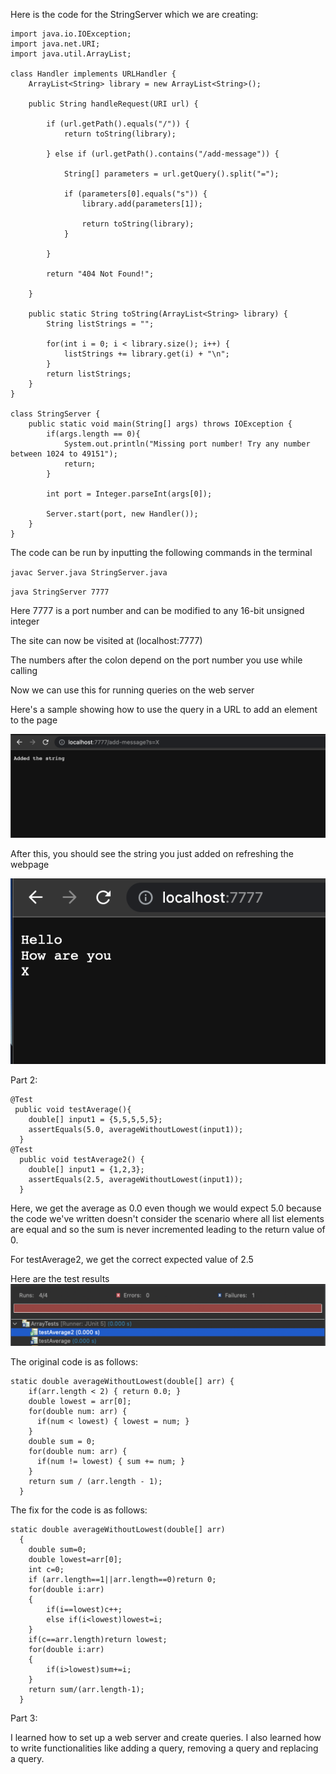 Here is the code for the StringServer which we are creating:

```
import java.io.IOException;
import java.net.URI;
import java.util.ArrayList;

class Handler implements URLHandler {
    ArrayList<String> library = new ArrayList<String>();

    public String handleRequest(URI url) {

        if (url.getPath().equals("/")) {
            return toString(library);

        } else if (url.getPath().contains("/add-message")) {

            String[] parameters = url.getQuery().split("=");

            if (parameters[0].equals("s")) {
                library.add(parameters[1]);

                return toString(library);
            }

        }

        return "404 Not Found!";
            
    }

    public static String toString(ArrayList<String> library) {
        String listStrings = "";

        for(int i = 0; i < library.size(); i++) {
            listStrings += library.get(i) + "\n";
        }
        return listStrings;
    }
}

class StringServer {
    public static void main(String[] args) throws IOException {
        if(args.length == 0){
            System.out.println("Missing port number! Try any number between 1024 to 49151");
            return;
        }

        int port = Integer.parseInt(args[0]);

        Server.start(port, new Handler());
    }
}

```
The code can be run by inputting the following commands in the terminal

`javac Server.java StringServer.java`

`java StringServer 7777`

Here 7777 is a port number and can be modified to any 16-bit unsigned integer

The site can now be visited at (localhost:7777)

The numbers after the colon depend on the port number you use while calling

Now we can use this for running queries on the web server

Here's a sample showing how to use the query in a URL to add an element to the page

![Run 1](add1.png)

After this, you should see the string you just added on refreshing the webpage

![Output 1](op1.png)


Part 2:

```
@Test
 public void testAverage(){
    double[] input1 = {5,5,5,5,5};
    assertEquals(5.0, averageWithoutLowest(input1));
  }
@Test
  public void testAverage2() {
    double[] input1 = {1,2,3};
    assertEquals(2.5, averageWithoutLowest(input1));
  }
```

Here, we get the average as 0.0 even though we would expect 5.0 because the code we've written doesn't consider the scenario where all list elements are equal and so the sum is never incremented leading to the return value of 0.

For testAverage2, we get the correct expected value of 2.5

Here are the test results
![JUnit Test](junittests.png)

The original code is as follows:

```
static double averageWithoutLowest(double[] arr) {
    if(arr.length < 2) { return 0.0; }
    double lowest = arr[0];
    for(double num: arr) {
      if(num < lowest) { lowest = num; }
    }
    double sum = 0;
    for(double num: arr) {
      if(num != lowest) { sum += num; }
    }
    return sum / (arr.length - 1);
  }
```


The fix for the code is as follows:


```
static double averageWithoutLowest(double[] arr) 
  {
    double sum=0;
    double lowest=arr[0];
    int c=0;
    if (arr.length==1||arr.length==0)return 0;
    for(double i:arr)
    {
    	if(i==lowest)c++;
    	else if(i<lowest)lowest=i;
    }
    if(c==arr.length)return lowest;
    for(double i:arr)
    {
    	if(i>lowest)sum+=i;
    }
    return sum/(arr.length-1);
  }
```


Part 3:


I learned how to set up a web server and create queries. I also learned how to write functionalities like adding a query, removing a query and replacing a query.
